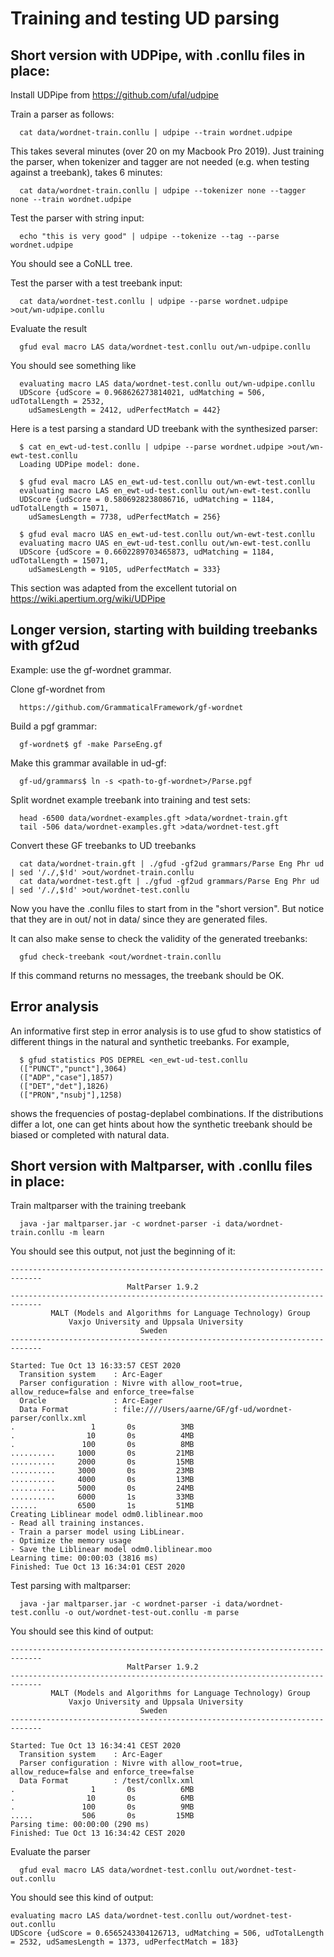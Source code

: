 # Training and testing UD parsing

## Short version with UDPipe, with .conllu files in place:

Install UDPipe from https://github.com/ufal/udpipe

Train a parser as follows:
```
  cat data/wordnet-train.conllu | udpipe --train wordnet.udpipe
```
This takes several minutes (over 20 on my Macbook Pro 2019).
Just training the parser, when tokenizer and tagger are not needed (e.g. when testing against a treebank), takes 6 minutes:
```
  cat data/wordnet-train.conllu | udpipe --tokenizer none --tagger none --train wordnet.udpipe
```
Test the parser with string input:
```
  echo "this is very good" | udpipe --tokenize --tag --parse wordnet.udpipe
```
You should see a CoNLL tree.

Test the parser with a test treebank input:
```
  cat data/wordnet-test.conllu | udpipe --parse wordnet.udpipe >out/wn-udpipe.conllu
```
Evaluate the result
```
  gfud eval macro LAS data/wordnet-test.conllu out/wn-udpipe.conllu
```
You should see something like
```
  evaluating macro LAS data/wordnet-test.conllu out/wn-udpipe.conllu
  UDScore {udScore = 0.968626273814021, udMatching = 506, udTotalLength = 2532,
    udSamesLength = 2412, udPerfectMatch = 442}
```
Here is a test parsing a standard UD treebank with the synthesized parser:
```
  $ cat en_ewt-ud-test.conllu | udpipe --parse wordnet.udpipe >out/wn-ewt-test.conllu 
  Loading UDPipe model: done.
```
```
  $ gfud eval macro LAS en_ewt-ud-test.conllu out/wn-ewt-test.conllu 
  evaluating macro LAS en_ewt-ud-test.conllu out/wn-ewt-test.conllu
  UDScore {udScore = 0.5806928238086716, udMatching = 1184, udTotalLength = 15071,
    udSamesLength = 7738, udPerfectMatch = 256}
```
```
  $ gfud eval macro UAS en_ewt-ud-test.conllu out/wn-ewt-test.conllu 
  evaluating macro UAS en_ewt-ud-test.conllu out/wn-ewt-test.conllu
  UDScore {udScore = 0.6602289703465873, udMatching = 1184, udTotalLength = 15071,
    udSamesLength = 9105, udPerfectMatch = 333}
```

This section was adapted from the excellent tutorial on https://wiki.apertium.org/wiki/UDPipe


## Longer version, starting with building treebanks with gf2ud

Example: use the gf-wordnet grammar.

Clone gf-wordnet from
```
  https://github.com/GrammaticalFramework/gf-wordnet
```
Build a pgf grammar:
```
  gf-wordnet$ gf -make ParseEng.gf
```
Make this grammar available in ud-gf:
```
  gf-ud/grammars$ ln -s <path-to-gf-wordnet>/Parse.pgf
```
Split wordnet example treebank into training and test sets:
```
  head -6500 data/wordnet-examples.gft >data/wordnet-train.gft 
  tail -506 data/wordnet-examples.gft >data/wordnet-test.gft 
```
Convert these GF treebanks to UD treebanks
```
  cat data/wordnet-train.gft | ./gfud -gf2ud grammars/Parse Eng Phr ud | sed '/./,$!d' >out/wordnet-train.conllu
  cat data/wordnet-test.gft | ./gfud -gf2ud grammars/Parse Eng Phr ud | sed '/./,$!d' >out/wordnet-test.conllu
```

Now you have the .conllu files to start from in the "short version".
But notice that they are in out/ not in data/ since they are generated files.

It can also make sense to check the validity of the generated treebanks:
```
  gfud check-treebank <out/wordnet-train.conllu
```
If this command returns no messages, the treebank should be OK.


## Error analysis

An informative first step in error analysis is to use gfud to show statistics of different things in the natural and synthetic treebanks.
For example,
```
  $ gfud statistics POS DEPREL <en_ewt-ud-test.conllu 
  (["PUNCT","punct"],3064)
  (["ADP","case"],1857)
  (["DET","det"],1826)
  (["PRON","nsubj"],1258)
```
shows the frequencies of postag-deplabel combinations.
If the distributions differ a lot, one can get hints about how the synthetic treebank should be biased or completed with natural data.


## Short version with Maltparser, with .conllu files in place:

Train maltparser with the training treebank
```
  java -jar maltparser.jar -c wordnet-parser -i data/wordnet-train.conllu -m learn
```
You should see this output, not just the beginning of it:
```
-----------------------------------------------------------------------------
                          MaltParser 1.9.2                             
-----------------------------------------------------------------------------
         MALT (Models and Algorithms for Language Technology) Group          
             Vaxjo University and Uppsala University                         
                             Sweden                                          
-----------------------------------------------------------------------------

Started: Tue Oct 13 16:33:57 CEST 2020
  Transition system    : Arc-Eager
  Parser configuration : Nivre with allow_root=true, allow_reduce=false and enforce_tree=false
  Oracle               : Arc-Eager
  Data Format          : file:////Users/aarne/GF/gf-ud/wordnet-parser/conllx.xml
.          	      1	      0s	      3MB
.          	     10	      0s	      4MB
.          	    100	      0s	      8MB
..........	   1000	      0s	     21MB
..........	   2000	      0s	     15MB
..........	   3000	      0s	     23MB
..........	   4000	      0s	     13MB
..........	   5000	      0s	     24MB
..........	   6000	      1s	     33MB
......     	   6500	      1s	     51MB
Creating Liblinear model odm0.liblinear.moo
- Read all training instances.
- Train a parser model using LibLinear.
- Optimize the memory usage
- Save the Liblinear model odm0.liblinear.moo
Learning time: 00:00:03 (3816 ms)
Finished: Tue Oct 13 16:34:01 CEST 2020
```

Test parsing with maltparser:
```
  java -jar maltparser.jar -c wordnet-parser -i data/wordnet-test.conllu -o out/wordnet-test-out.conllu -m parse
```
You should see this kind of output:
```
-----------------------------------------------------------------------------
                          MaltParser 1.9.2                             
-----------------------------------------------------------------------------
         MALT (Models and Algorithms for Language Technology) Group          
             Vaxjo University and Uppsala University                         
                             Sweden                                          
-----------------------------------------------------------------------------

Started: Tue Oct 13 16:34:41 CEST 2020
  Transition system    : Arc-Eager
  Parser configuration : Nivre with allow_root=true, allow_reduce=false and enforce_tree=false
  Data Format          : /test/conllx.xml
.          	      1	      0s	      6MB
.          	     10	      0s	      6MB
.          	    100	      0s	      9MB
.....      	    506	      0s	     15MB
Parsing time: 00:00:00 (290 ms)
Finished: Tue Oct 13 16:34:42 CEST 2020
```
Evaluate the parser
```
  gfud eval macro LAS data/wordnet-test.conllu out/wordnet-test-out.conllu
```
You should see this kind of output:
```
evaluating macro LAS data/wordnet-test.conllu out/wordnet-test-out.conllu
UDScore {udScore = 0.6565243304126713, udMatching = 506, udTotalLength = 2532, udSamesLength = 1373, udPerfectMatch = 183}
```


